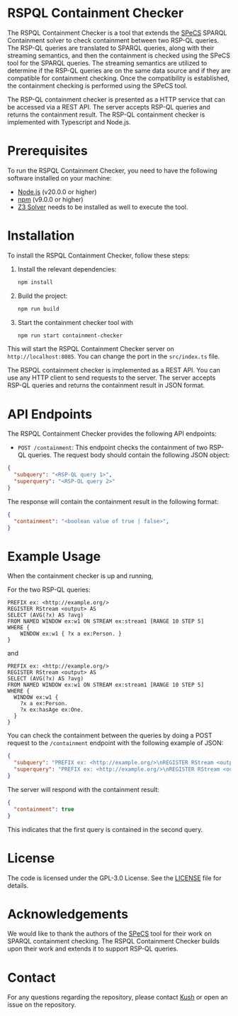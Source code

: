 # RSPQL Containment Checker

The RSPQL Containment Checker is a tool that extends the [SPeCS](https://github.com/mirkospasic/SpeCS) SPARQL Containment solver to check containment between two RSP-QL queries. The RSP-QL queries are translated to SPARQL queries, along with their streaming semantics, and then the containment is checked using the SPeCS tool for the SPARQL queries. The streaming semantics are utilized to determine if the RSP-QL queries are on the same data source and if they are compatible for containment checking.
Once the compatibility is established, the containment checking is performed using the SPeCS tool. 

The RSP-QL containment checker is presented as a HTTP service that can be accessed via a REST API. The server accepts RSP-QL queries and returns the containment result. The RSP-QL containment checker is implemented with Typescript and Node.js. 

# Prerequisites
To run the RSPQL Containment Checker, you need to have the following software installed on your machine:
- [Node.js](https://nodejs.org/en/) (v20.0.0 or higher)
- [npm](https://www.npmjs.com/) (v9.0.0 or higher)
- [Z3 Solver](https://github.com/Z3Prover/z3) needs to be installed as well to execute the tool.

# Installation
To install the RSPQL Containment Checker, follow these steps:

1. Install the relevant dependencies:
   ```bash
   npm install
   ```
2. Build the project:
   ```bash
   npm run build
   ```
3. Start the containment checker tool with
   ```bash
   npm run start containment-checker
   ```
This will start the RSPQL Containment Checker server on `http://localhost:8085`. You can change the port in the `src/index.ts` file.

The RSPQL containment checker is implemented as a REST API. You can use any HTTP client to send requests to the server. The server accepts RSP-QL queries and returns the containment result in JSON format.

# API Endpoints

The RSPQL Containment Checker provides the following API endpoints:
- `POST /containment`: This endpoint checks the containment of two RSP-QL queries. The request body should contain the following JSON object:
```json
{
  "subquery": "<RSP-QL query 1>",
  "superquery": "<RSP-QL query 2>"
}
```
The response will contain the containment result in the following format:
```json
{
  "containment": "<boolean value of true | false>",
}
```

# Example Usage

When the containment checker is up and running,

For the two RSP-QL queries:
```sparql
PREFIX ex: <http://example.org/>
REGISTER RStream <output> AS
SELECT (AVG(?x) AS ?avg)
FROM NAMED WINDOW ex:w1 ON STREAM ex:stream1 [RANGE 10 STEP 5]
WHERE {
    WINDOW ex:w1 { ?x a ex:Person. }
}
```
and

```sparql
PREFIX ex: <http://example.org/>
REGISTER RStream <output> AS
SELECT (AVG(?x) AS ?avg)
FROM NAMED WINDOW ex:w1 ON STREAM ex:stream1 [RANGE 10 STEP 5]
WHERE {
  WINDOW ex:w1 { 
    ?x a ex:Person.
    ?x ex:hasAge ex:One.
  }
}
```
You can check the containment between the queries by doing a POST request to the `/containment` endpoint with the following example of JSON:
```json
{
  "subquery": "PREFIX ex: <http://example.org/>\nREGISTER RStream <output> AS\nSELECT (AVG(?x) AS ?avg)\nFROM NAMED WINDOW ex:w1 ON STREAM ex:stream1 [RANGE 10 STEP 5]\nWHERE {\n    WINDOW ex:w1 { ?x a ex:Person. }\n}",
  "superquery": "PREFIX ex: <http://example.org/>\nREGISTER RStream <output> AS\nSELECT (AVG(?x) AS ?avg)\nFROM NAMED WINDOW ex:w1 ON STREAM ex:stream1 [RANGE 10 STEP 5]\nWHERE {\n  WINDOW ex:w1 { \n    ?x a ex:Person.\n    ?x ex:hasAge ex:One.\n  }\n}"
}
```

The server will respond with the containment result:
```json
{
  "containment": true
}
```
This indicates that the first query is contained in the second query.


# License
The code is licensed under the GPL-3.0 License. See the [LICENSE](LICENSE) file for details.

# Acknowledgements
We would like to thank the authors of the [SPeCS](https://github.com/mirkospasic/SpeCS) tool for their work on SPARQL containment checking. The RSPQL Containment Checker builds upon their work and extends it to support RSP-QL queries. 

# Contact
For any questions regarding the repository, please contact [Kush](mailto:kushbisen@proton.me) or open an issue on the repository.